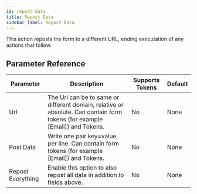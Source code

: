 ```yaml
---
id: repost-data
title: Repost Data
sidebar_label: Repost Data
---
```



This action reposts the form to a different URL, ending executation of any actions that follow.

## Parameter Reference
| Parameter | Description | Supports Tokens | Default |
| -- | -- | -- | -- |
| Url | The Url can be to same or different domain, relative or absolute. Can contain form tokens (for example [Email]) and Tokens. | No | None |
| Post Data | Write one pair key=value per line. Can contain form tokens (for example [Email]) and Tokens. | No | None |
| Repost Everything | Enable this option to also repost all data in addition to fields above. | No | None |
